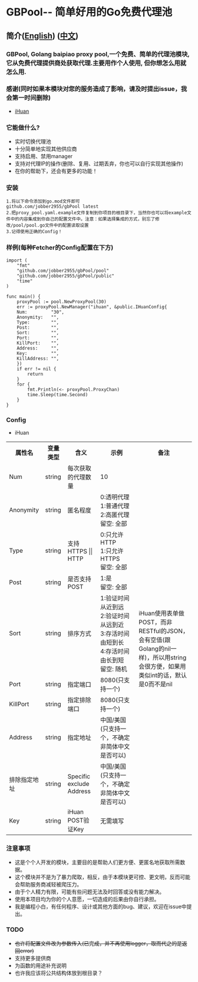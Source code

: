 # GBPool-- 简单好用的Go免费代理池
## 简介([English](https://github.com/jobber2955/gbPool/blob/main/README.md)) ([中文](https://github.com/jobber2955/gbPool/blob/main/README_cn.md))
### GBPool, Golang baipiao proxy pool,一个免费、简单的代理池模块,它从免费代理提供商处获取代理.主要用作个人使用, 但你想怎么用就怎么用.
### 感谢(同时如果本模块对您的服务造成了影响，请及时提出issue，我会第一时间删除)
- [iHuan](https://ip.ihuan.me/)

### 它能做什么?
- 实时切换代理池
- 十分简单地实现其他供应商
- 支持启用、禁用manager
- 支持对代理IP的操作(删除、复用、过期丢弃，你也可以自行实现其他操作)
- 在你的帮助下，还会有更多的功能！

### 安装

    1.将以下命令添加到go.mod文件即可
    github.com/jobber2955/gbPool latest
    2.把proxy_pool.yaml.example文件复制到你项目的根目录下，当然你也可以将example文件中的内容集成到你自己的配置文件中。注意：如果选择集成的方式，别忘了修改/pool/pool.go文件中的配置读取设置
    3.记得使用正确的Config！
### 样例(每种Fetcher的Config配置在下方)

    import (
        "fmt"
        "github.com/jobber2955/gbPool/pool"
        "github.com/jobber2955/gbPool/public"
        "time"
    )

    func main() {
        proxyPool := pool.NewProxyPool(30)
        err := proxyPool.NewManager("ihuan", &public.IHuanConfig{
        Num:         "30",
        Anonymity:   "",
        Type:        "",
        Post:        "",
        Sort:        "",
        Port:        "",
        KillPort:    "",
        Address:     "",
        Key:         "",
        KillAddress: "",
        })
        if err != nil {
            return
        }
        for {
            fmt.Println(<- proxyPool.ProxyChan)
            time.Sleep(time.Second)
        }
    }

### Config
- iHuan

<table>
    <tr>
        <th>属性名</th>
        <th>变量类型</th>
        <th>含义</th>
        <th>示例</th>
        <th>备注</th>
    </tr>
    <tr>
        <td>Num</td>
        <td>string</td>
        <td>每次获取的代理数量</td>
        <td>10</td>
        <td rowspan="10">iHuan使用表单做POST，而非RESTful的JSON，会有空值(跟Golang的nil一样)，所以用string会很方便，如果用类似int的话，默认是0而不是nil</td>
    </tr>
    <tr>
        <td>Anonymity</td>
        <td>string</td>
        <td>匿名程度</td>
        <td>0:透明代理<br>1:普通代理<br>2:高匿代理<br>留空: 全部</td>
    </tr>
    <tr>
        <td>Type</td>
        <td>string</td>
        <td>支持HTTPS || HTTP</td>
        <td>0:只允许HTTP<br>1:只允许HTTPS<br>留空: 全部</td>
    </tr>
    <tr>
        <td>Post</td>
        <td>string</td>
        <td>是否支持POST</td>
        <td>1:是<br>留空: 全部</td>
    </tr>
    <tr>
        <td>Sort</td>
        <td>string</td>
        <td>排序方式</td>
        <td>1:验证时间从近到远<br>2:验证时间从远到近<br>3:存活时间由短到长<br>4:存活时间由长到短<br>留空: 随机</td>
    </tr>
    <tr>
        <td>Port</td>
        <td>string</td>
        <td>指定端口</td>
        <td>8080(只支持一个)</td>
    </tr>
    <tr>
        <td>KillPort</td>
        <td>string</td>
        <td>指定排除端口</td>
        <td>8080(只支持一个)</td>
    </tr>
    <tr>
        <td>Address</td>
        <td>string</td>
        <td>指定地址</td>
        <td>中国/美国(只支持一个，不确定非简体中文是否可以)</td>
    </tr>
    <tr>
        <td>排除指定地址</td>
        <td>string</td>
        <td>Specific exclude Address</td>
        <td>中国/美国(只支持一个，不确定非简体中文是否可以)</td>
    </tr>
    <tr>
        <td>Key</td>
        <td>string</td>
        <td>iHuan POST验证Key</td>
        <td>无需填写</td>
    </tr>
</table>

### 注意事项
- 这是个个人开发的模块，主要目的是帮助人们更方便、更匿名地获取所需数据。
- 这个模块并不是为了暴力爬取，相反，由于本模块更可控、更文明，反而可能会帮助服务商减轻被爬压力。
- 由于个人精力有限，可能有些问题无法及时回答或没有能力解决。
- 使用本项目均为你的个人意愿，一切造成的后果由你自行承担。
- 我是编程小白，有任何程序、设计或其他方面的bug、建议，欢迎在issue中提出。

### TODO
- ~~也许将配置文件改为参数传入(已完成，并不再使用logger，取而代之的是返回error)~~
- 支持更多提供商
- 为函数的用途补充说明
- 也许我应该将公共结构体放到根目录？